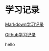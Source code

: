 # 学习记录






[Markdown学习记录](https://github.com/tizi123139/Tasks/blob/main/Markdown%E7%9A%84%E5%AD%A6%E4%B9%A0%E8%AE%B0%E5%BD%95.md)








[Github学习记录](https://github.com/tizi123139/Tasks/blob/main/Github%E7%9A%84%E5%AD%A6%E4%B9%A0%E8%AE%B0%E5%BD%95.md)



hello
